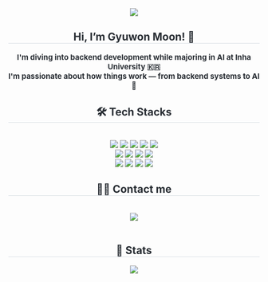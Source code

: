 <div align= "center">
    <img src="https://capsule-render.vercel.app/api?type=rounded&color=83aace&height=180&text=Gyuwon's%20GitHub&animation=&fontColor=1c3f6d&fontSize=60" />
    </div>
    <div align= "center"> 
    <h2 style="border-bottom: 1px solid #d8dee4; color: #282d33;"> Hi, I’m Gyuwon Moon! 👋 </h2>  
    <div style="font-weight: 700; font-size: 15px; text-align: center; color: #282d33;"> I'm diving into backend development while majoring in AI at Inha University 🇰🇷<br></li>I'm passionate about how things work — from backend systems to AI 🤖 </div> 
    </div>
    <div align= "center">
    <h2 style="border-bottom: 1px solid #d8dee4; color: #282d33;"> 🛠️ Tech Stacks </h2> <br> 
    <div style="margin: 0 auto; text-align: center;" align= "center"> 
          <img src="https://img.shields.io/badge/Java-007396?style=for-the-badge&logo=Java&logoColor=white">
          <img src="https://img.shields.io/badge/Python-3776AB?style=for-the-badge&logo=Python&logoColor=white">
          <img src="https://img.shields.io/badge/C++-00599C?style=for-the-badge&logo=C%2B%2B&logoColor=white">    
          <img src="https://img.shields.io/badge/Git-F05032?style=for-the-badge&logo=Git&logoColor=white">
          <img src="https://img.shields.io/badge/Github-181717?style=for-the-badge&logo=Github&logoColor=white">
          <br/>
          <img src="https://img.shields.io/badge/Spring%20Boot-6DB33F?style=for-the-badge&logo=springboot&logoColor=white">
          <img src="https://img.shields.io/badge/MySQL-4479A1?style=for-the-badge&logo=MySQL&logoColor=white">
          <img src="https://img.shields.io/badge/Linux-FCC624?style=for-the-badge&logo=Linux&logoColor=white">
          <img src="https://img.shields.io/badge/Amazon AWS-232F3E?style=for-the-badge&logo=amazonaws&logoColor=white"/>
          <br/>
          <img src="https://img.shields.io/badge/Numpy-777BB4?style=for-the-badge&logo=numpy&logoColor=white">
          <img src="https://img.shields.io/badge/-Pandas-333333?style=for-the-badge&logo=pandas">
          <img src="https://img.shields.io/badge/PyTorch-EE4C2C?style=for-the-badge&logo=PyTorch&logoColor=white">
          <img src="https://img.shields.io/badge/Tensorflow-FF6F00?style=for-the-badge&logo=Tensorflow&logoColor=white">
          </div>
    </div>
    <div align= "center">
    <h2 style="border-bottom: 1px solid #d8dee4; color: #282d33;"> 🧑‍💻 Contact me </h2> <br> 
    <div align= "center"> <a href=mailto:moongyu0413@gmail.com> <img src="https://img.shields.io/badge/Gmail-EA4335?style=for-the-badge&logo=Gmail&logoColor=white&link=mailto:moongyu0413@gmail.com"> </a>
          </div>  <br> 
    <div align= "center">  </div> 
    </div>
    <div align= "center"> 
    <h2 style="border-bottom: 1px solid #d8dee4; color: #282d33;"> 🏅 Stats </h2> <div align= "center">  <img src="https://github-readme-stats.vercel.app/api/top-langs/?username=moongyuxx&layout=compact&bg_color=180,00000000,00000000&title_color=000000&text_color=000000"
           /> </div> 
    </div>
    
